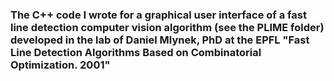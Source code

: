 ### The C++ code I wrote for a graphical user interface of a fast line detection computer vision algorithm (see the PLIME folder) developed in the lab of Daniel Mlynek, PhD at the EPFL "Fast Line Detection Algorithms Based on Combinatorial Optimization. 2001" 
